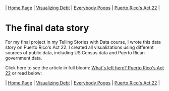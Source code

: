 | [Home Page](https://chrisbori.github.io/My-Online-Portfolio/) | [Visualizing Debt](https://chrisbori.github.io/My-Online-Portfolio/visualizing-government-debt) | [Everybody Poops](https://chrisbori.github.io/My-Online-Portfolio/critique-by-design) | [Puerto Rico's Act 22](https://chrisbori.github.io/My-Online-Portfolio/final-project-part-three) |

# The final data story
For my final project in my Telling Stories with Data course, I wrote this data story on Puerto Rico's Act 22. I created all visualizations using different sources of public data, including US Census data and Puerto Rican government data.

Click here to see the article in full bloom: [What's left here? Puerto Rico's Act 22](https://carnegiemellon.shorthandstories.com/whats-left-here-puerto-ricos-act-22/index.html)
or read below:

<script src="https://carnegiemellon.shorthandstories.com/whats-left-here-puerto-ricos-act-22/embed.js"></script>

| [Home Page](https://chrisbori.github.io/My-Online-Portfolio/) | [Visualizing Debt](https://chrisbori.github.io/My-Online-Portfolio/visualizing-government-debt) | [Everybody Poops](https://chrisbori.github.io/My-Online-Portfolio/critique-by-design) | [Puerto Rico's Act 22](https://chrisbori.github.io/My-Online-Portfolio/final-project-part-three) |
